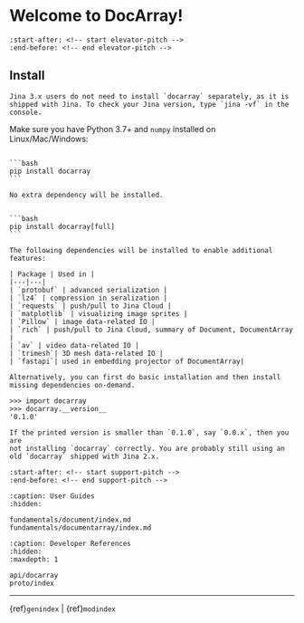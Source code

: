# Welcome to DocArray!

```{include} ../README.md
:start-after: <!-- start elevator-pitch -->
:end-before: <!-- end elevator-pitch -->
```

## Install

```{tip}
Jina 3.x users do not need to install `docarray` separately, as it is shipped with Jina. To check your Jina version, type `jina -vf` in the console.
```

Make sure you have Python 3.7+ and `numpy` installed on Linux/Mac/Windows:

````{tab} Basic install

```bash
pip install docarray
```

No extra dependency will be installed.
````

````{tab} Full install

```bash
pip install docarray[full]
```

The following dependencies will be installed to enable additional features:

| Package | Used in |
|---|---|
| `protobuf` | advanced serialization |
| `lz4` | compression in seralization |
| `requests` | push/pull to Jina Cloud |
| `matplotlib` | visualizing image sprites |
| `Pillow` | image data-related IO |
| `rich` | push/pull to Jina Cloud, summary of Document, DocumentArray |
| `av` | video data-related IO |
| `trimesh`| 3D mesh data-related IO |
| `fastapi`| used in embedding projector of DocumentArray|

Alternatively, you can first do basic installation and then install missing dependencies on-demand. 
````

```pycon
>>> import docarray
>>> docarray.__version__
'0.1.0'
```

```{attention}
If the printed version is smaller than `0.1.0`, say `0.0.x`, then you are 
not installing `docarray` correctly. You are probably still using an old `docarray` shipped with Jina 2.x. 
```




```{include} ../README.md
:start-after: <!-- start support-pitch -->
:end-before: <!-- end support-pitch -->
```



```{toctree}
:caption: User Guides
:hidden:

fundamentals/document/index.md
fundamentals/documentarray/index.md
```


```{toctree}
:caption: Developer References
:hidden:
:maxdepth: 1

api/docarray
proto/index
```


---
{ref}`genindex` | {ref}`modindex`

